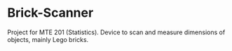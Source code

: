 # Brick-Scanner
Project for MTE 201 (Statistics). Device to scan and measure dimensions of objects, mainly Lego bricks.
